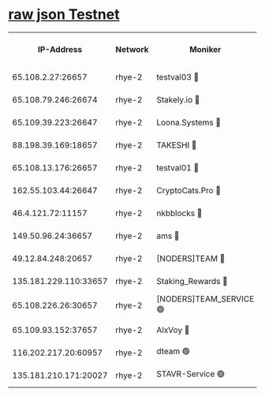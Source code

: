 
[raw json Testnet](https://rpc-check.quickt.stavr.tech/quickt/rpc-quickt-result.json)
=


<table><tr><th>IP-Address</th><th>Network</th><th>Moniker</th><th>Latest Block Height</th><th>Earliest Block Height</th><th>Catching Up</th><th>Tx Index</th><th>Voting Power</th><th>Scan Time</th></tr><tr><td>65.108.2.27:26657</td><td>rhye-2</td><td>testval03 🔴</td><td>1382530</td><td>1</td><td>False</td><td>on</td><td>11002050</td><td>2024-03-23T12:03:03.863092159UTC</td></tr><tr><td>65.108.79.246:26674</td><td>rhye-2</td><td>Stakely.io 🔴</td><td>1382530</td><td>1</td><td>False</td><td>on</td><td>10010</td><td>2024-03-23T12:03:04.163919998UTC</td></tr><tr><td>65.109.39.223:26647</td><td>rhye-2</td><td>Loona.Systems 🔴</td><td>1382531</td><td>1</td><td>False</td><td>off</td><td>86949</td><td>2024-03-23T12:03:09.136126952UTC</td></tr><tr><td>88.198.39.169:18657</td><td>rhye-2</td><td>TAKESHI 🔴</td><td>1382531</td><td>1</td><td>False</td><td>off</td><td>40542</td><td>2024-03-23T12:03:09.652408014UTC</td></tr><tr><td>65.108.13.176:26657</td><td>rhye-2</td><td>testval01 🔴</td><td>1382531</td><td>1</td><td>False</td><td>on</td><td>13082010</td><td>2024-03-23T12:03:10.324567205UTC</td></tr><tr><td>162.55.103.44:26647</td><td>rhye-2</td><td>CryptoCats.Pro 🔴</td><td>1382536</td><td>1</td><td>False</td><td>off</td><td>9999</td><td>2024-03-23T12:03:37.901991333UTC</td></tr><tr><td>46.4.121.72:11157</td><td>rhye-2</td><td>nkbblocks 🔴</td><td>1382529</td><td>70101</td><td>False</td><td>off</td><td>81084</td><td>2024-03-23T12:02:57.079234186UTC</td></tr><tr><td>149.50.96.24:36657</td><td>rhye-2</td><td>ams 🔴</td><td>1366700</td><td>133501</td><td>False</td><td>on</td><td>10732</td><td>2024-03-23T12:03:23.432406529UTC</td></tr><tr><td>49.12.84.248:20657</td><td>rhye-2</td><td>[NODERS]TEAM 🔴</td><td>1382533</td><td>146001</td><td>False</td><td>on</td><td>59690</td><td>2024-03-23T12:03:21.027901610UTC</td></tr><tr><td>135.181.229.110:33657</td><td>rhye-2</td><td>Staking_Rewards 🔴</td><td>1382531</td><td>149101</td><td>False</td><td>on</td><td>9900</td><td>2024-03-23T12:03:09.435828254UTC</td></tr><tr><td>65.108.226.26:30657</td><td>rhye-2</td><td>[NODERS]TEAM_SERVICE 🟢</td><td>1382531</td><td>241501</td><td>False</td><td>on</td><td>0</td><td>2024-03-23T12:03:10.005027132UTC</td></tr><tr><td>65.109.93.152:37657</td><td>rhye-2</td><td>AlxVoy 🔴</td><td>1382529</td><td>315173</td><td>False</td><td>on</td><td>150351</td><td>2024-03-23T12:03:01.504068707UTC</td></tr><tr><td>116.202.217.20:60957</td><td>rhye-2</td><td>dteam 🟢</td><td>1382530</td><td>1334001</td><td>False</td><td>on</td><td>0</td><td>2024-03-23T12:03:06.761809473UTC</td></tr><tr><td>135.181.210.171:20027</td><td>rhye-2</td><td>STAVR-Service 🟢</td><td>1382532</td><td>1381501</td><td>False</td><td>on</td><td>0</td><td>2024-03-23T12:03:18.777696202UTC</td></tr></table>
